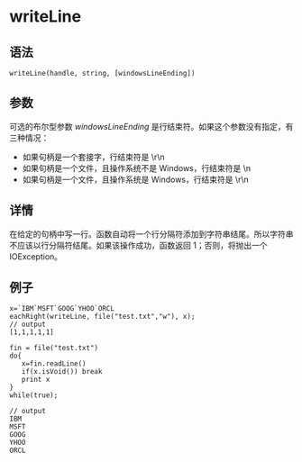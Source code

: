 # writeLine

## 语法

`writeLine(handle, string,
[windowsLineEnding])`

## 参数

可选的布尔型参数 *windowsLineEnding* 是行结束符。如果这个参数没有指定，有三种情况：

* 如果句柄是一个套接字，行结束符是 \r\n
* 如果句柄是一个文件，且操作系统不是 Windows，行结束符是 \n
* 如果句柄是一个文件，且操作系统是 Windows，行结束符是 \r\n

## 详情

在给定的句柄中写一行。函数自动将一个行分隔符添加到字符串结尾。所以字符串不应该以行分隔符结尾。如果该操作成功，函数返回 1；否则，将抛出一个
IOException。

## 例子

```
x=`IBM`MSFT`GOOG`YHOO`ORCL
eachRight(writeLine, file("test.txt","w"), x);
// output
[1,1,1,1,1]

fin = file("test.txt")
do{
   x=fin.readLine()
   if(x.isVoid()) break
   print x
}
while(true);

// output
IBM
MSFT
GOOG
YHOO
ORCL
```

